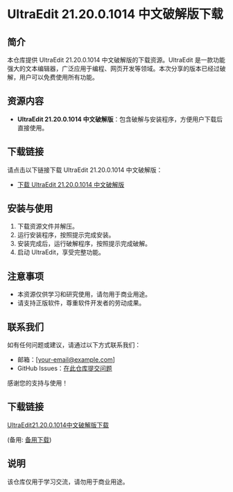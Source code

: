 # UltraEdit 21.20.0.1014 中文破解版下载

## 简介
本仓库提供 UltraEdit 21.20.0.1014 中文破解版的下载资源。UltraEdit 是一款功能强大的文本编辑器，广泛应用于编程、网页开发等领域。本次分享的版本已经过破解，用户可以免费使用所有功能。

## 资源内容
- **UltraEdit 21.20.0.1014 中文破解版**：包含破解与安装程序，方便用户下载后直接使用。

## 下载链接
请点击以下链接下载 UltraEdit 21.20.0.1014 中文破解版：
- [下载 UltraEdit 21.20.0.1014 中文破解版](链接地址)

## 安装与使用
1. 下载资源文件并解压。
2. 运行安装程序，按照提示完成安装。
3. 安装完成后，运行破解程序，按照提示完成破解。
4. 启动 UltraEdit，享受完整功能。

## 注意事项
- 本资源仅供学习和研究使用，请勿用于商业用途。
- 请支持正版软件，尊重软件开发者的劳动成果。

## 联系我们
如有任何问题或建议，请通过以下方式联系我们：
- 邮箱：[your-email@example.com]
- GitHub Issues：[在此仓库提交问题](链接地址)

感谢您的支持与使用！

## 下载链接
[UltraEdit21.20.0.1014中文破解版下载](https://pan.quark.cn/s/bc2d518c09c6) 

(备用: [备用下载](https://pan.baidu.com/s/176-OgTYofMggeAlWMn51dg?pwd=1234))

## 说明

该仓库仅用于学习交流，请勿用于商业用途。

